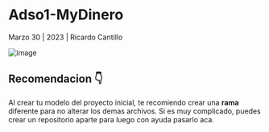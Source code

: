 # Adso1-MyDinero
Marzo 30 | 2023 | Ricardo Cantillo

![image](https://user-images.githubusercontent.com/104089760/233372428-cf44bc08-b455-40f0-a7c5-3c835a08f9d3.png)

## Recomendacion 👇

Al crear tu modelo del proyecto inicial, te recomiendo crear una **rama** diferente
para no alterar los demas archivos. Si es muy complicado, puedes  crear un repositorio aparte para luego con ayuda pasarlo aca.
